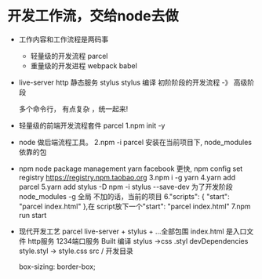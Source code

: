 # 开发工作流，交给node去做
- 工作内容和工作流程是两码事
    - 轻量级的开发流程
    parcel
    - 重量级的开发进程
    webpack   babel
- live-server http 静态服务
  stylus stylus 编译
  初阶阶段的开发流程 -》  高级阶段

  多个命令行，  有点复杂 ，统一起来!
- 轻量级的前端开发流程套件 parcel
    1.npm init -y
 - node 做后端流程工具。
    2.npm -i parcel 安装在当前项目下,
    node_modules依靠的包
 - npm node package management
    yarn facebook 更快,
    npm config set registry https://registry.npm.taobao.org
    3.npm i -g yarn
    4.yarn add parcel
    5.yarn add stylus -D
    npm -i stylus --save-dev 为了开发阶段node_modules
    -g 全局 不加的话，当前的项目
    6."scripts": {
        "start": "parcel index.html"
    },在 script放下一个"start": "parcel index.html"
    7.npm run start
- 现代开发工艺
    parcel live-server + stylus + ...全部包围
    index.html 是入口文件  http服务 1234端口服务
    Built 编译   stylus ->css
    .styl  devDependencies style.styl -> style.css
     src / 开发目录



     box-sizing: border-box;